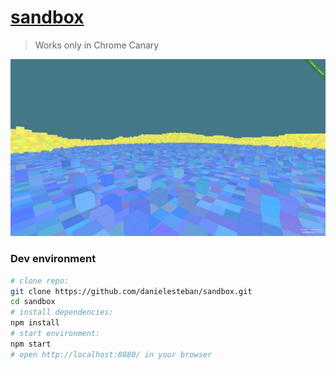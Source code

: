 [sandbox](https://github.com/danielesteban/sandbox)
==

> Works only in Chrome Canary

[![sandbox](screenshot.png)](https://sandbox.gatunes.com)

### Dev environment

```bash
# clone repo:
git clone https://github.com/danielesteban/sandbox.git
cd sandbox
# install dependencies:
npm install
# start environment:
npm start
# open http://localhost:8080/ in your browser
```
